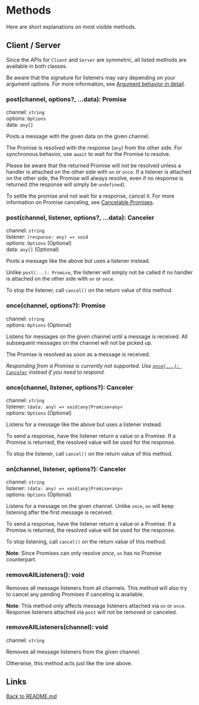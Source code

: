 # Methods

Here are short explanations on most visible methods.

## Client / Server

Since the APIs for `Client` and `Server` are symmetric,
all listed methods are available in both classes.

Be aware that the signature for listeners may vary depending
on your argument options.
For more information, see [Argument behavior in detail](arguments.md).

### post(channel, options?, ...data): Promise

channel: `string`  
options: `Options`  
data: `any[]`

Posts a message with the given data on the given channel.

The Promise is resolved with the response (`any`) from the other side.
For synchronous behavior, use `await` to wait for the Promise to resolve.

Please be aware that the returned Promise will not be resolved unless a handler
is attached on the other side with `on` or `once`.
If a listener _is_ attached on the other side, the Promise will always resolve,
even if no response is returned (the response will simply be `undefined`).

To settle the promise and not wait for a response, cancel it.
For more information on Promise canceling,
see [Cancelable Promises](../README.md#cancelable-promises).

### post(channel, listener, options?, ...data): Canceler

channel: `string`  
listener: `(response: any) => void`  
options: `Options` (Optional)  
data: `any[]` (Optional)

Posts a message like the above but uses a listener instead.

Unlike `post(...): Promise`, the listener will simply not be called if
no handler is attached on the other side with `on` or `once`.

To stop the listener, call `cancel()` on the return value of this method.

### once(channel, options?): Promise

channel: `string`  
options: `Options` (Optional)

Listens for messages on the given channel until a message is received.
All subsequent messages on the channel will not be picked up.

The Promise is resolved as soon as a message is received.

_Responding from a Promise is currently not supported._
_Use [`once(...): Canceler`](#oncechannel-listener-options-canceler)
instead if you need to respond._

### once(channel, listener, options?): Canceler

channel: `string`  
listener: `(data: any) => void|any|Promise<any>`  
options: `Options` (Optional)

Listens for a message like the above but uses a listener instead.

To send a response, have the listener return a value or a Promise.
If a Promise is returned, the resolved value will be used for the response.

To stop the listener, call `cancel()` on the return value of this method.

### on(channel, listener, options?): Canceler

channel: `string`  
listener: `(data: any) => void|any|Promise<any>`  
options: `Options` (Optional)

Listens for a message on the given channel.
Unlike `once`, `on` will keep listening after the first message is received.

To send a response, have the listener return a value or a Promise.
If a Promise is returned, the resolved value will be used for the response.

To stop listening, call `cancel()` on the return value of this method.

**Note**:
Since Promises can only resolve _once_, `on` has no Promise counterpart.

### removeAllListeners(): void

Removes all message listeners from all channels.
This method will also try to cancel any pending Promises if
canceling is available.

**Note**:
This method only affects message listeners attached via `on` or `once`.
Response listeners attached via `post` will not be removed or canceled.

### removeAllListeners(channel): void

channel: `string`

Removes all message listeners from the given channel.

Otherwise, this method acts just like the one above.

## Links

[Back to README.md](../README.md)
